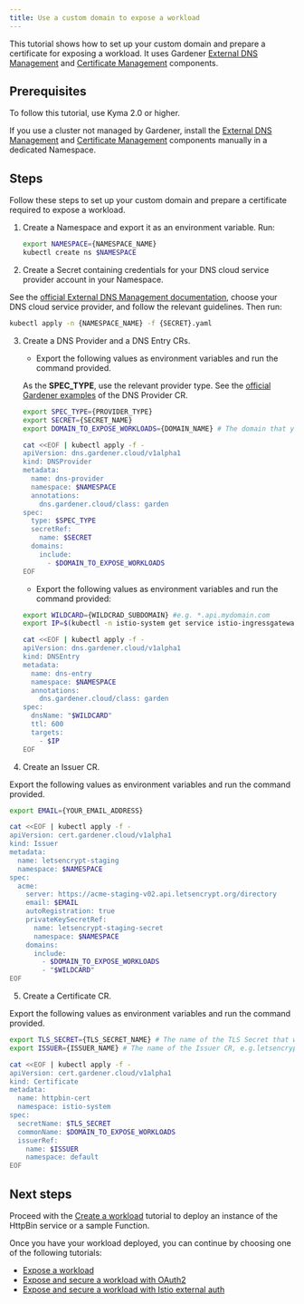 ```yaml
---
title: Use a custom domain to expose a workload
---
```


This tutorial shows how to set up your custom domain and prepare a certificate for exposing a workload. It uses Gardener [External DNS Management](https://github.com/gardener/external-dns-management) and [Certificate Management](https://github.com/gardener/cert-management) components.

## Prerequisites

To follow this tutorial, use Kyma 2.0 or higher.

If you use a cluster not managed by Gardener, install the [External DNS Management](https://github.com/gardener/external-dns-management) and [Certificate Management](https://github.com/gardener/cert-management) components manually in a dedicated Namespace.

## Steps

Follow these steps to set up your custom domain and prepare a certificate required to expose a workload.

1. Create a Namespace and export it as an environment variable. Run:

   ```bash
   export NAMESPACE={NAMESPACE_NAME}
   kubectl create ns $NAMESPACE
   ```

2. Create a Secret containing credentials for your DNS cloud service provider account in your Namespace.

  See the [official External DNS Management documentation](https://github.com/gardener/external-dns-management/blob/master/README.md#external-dns-management), choose your DNS cloud service provider, and follow the relevant guidelines. Then run:

  ```bash
  kubectl apply -n {NAMESPACE_NAME} -f {SECRET}.yaml
  ```

3. Create a DNS Provider and a DNS Entry CRs.

   - Export the following values as environment variables and run the command provided.
  
   As the **SPEC_TYPE**, use the relevant provider type. See the [official Gardener examples](https://github.com/gardener/external-dns-management/tree/master/examples) of the DNS Provider CR.

   ```bash
   export SPEC_TYPE={PROVIDER_TYPE}
   export SECRET={SECRET_NAME}
   export DOMAIN_TO_EXPOSE_WORKLOADS={DOMAIN_NAME} # The domain that you own, e.g. mydomain.com.
   ```

    ```bash
    cat <<EOF | kubectl apply -f -
    apiVersion: dns.gardener.cloud/v1alpha1
    kind: DNSProvider
    metadata:
      name: dns-provider
      namespace: $NAMESPACE
      annotations:
        dns.gardener.cloud/class: garden
    spec:
      type: $SPEC_TYPE
      secretRef:
        name: $SECRET
      domains:
        include:
          - $DOMAIN_TO_EXPOSE_WORKLOADS
    EOF
    ```

   - Export the following values as environment variables and run the command provided:

   ```bash
   export WILDCARD={WILDCRAD_SUBDOMAIN} #e.g. *.api.mydomain.com
   export IP=$(kubectl -n istio-system get service istio-ingressgateway -o jsonpath='{.status.loadBalancer.ingress[0].ip}') # assuming only one LoadBalancer with external IP
   ```

    ```bash
    cat <<EOF | kubectl apply -f -
    apiVersion: dns.gardener.cloud/v1alpha1
    kind: DNSEntry
    metadata:
      name: dns-entry
      namespace: $NAMESPACE
      annotations:
        dns.gardener.cloud/class: garden
    spec:
      dnsName: "$WILDCARD"
      ttl: 600
      targets:
        - $IP
    EOF
    ```

4. Create an Issuer CR.

  Export the following values as environment variables and run the command provided.

   ```bash
   export EMAIL={YOUR_EMAIL_ADDRESS}
   ```

   ```bash
   cat <<EOF | kubectl apply -f -
   apiVersion: cert.gardener.cloud/v1alpha1
   kind: Issuer
   metadata:
     name: letsencrypt-staging
     namespace: $NAMESPACE
   spec:
     acme:
       server: https://acme-staging-v02.api.letsencrypt.org/directory
       email: $EMAIL
       autoRegistration: true
       privateKeySecretRef:
         name: letsencrypt-staging-secret
         namespace: $NAMESPACE
       domains:
         include:
           - $DOMAIN_TO_EXPOSE_WORKLOADS
           - "$WILDCARD"
   EOF
   ```

5. Create a Certificate CR.

  Export the following values as environment variables and run the command provided.

   ```bash
   export TLS_SECRET={TLS_SECRET_NAME} # The name of the TLS Secret that will be created in this step, e.g. httpbin-tls-credentials
   export ISSUER={ISSUER_NAME} # The name of the Issuer CR, e.g.letsencrypt-staging.
   ```

   ```bash
   cat <<EOF | kubectl apply -f -
   apiVersion: cert.gardener.cloud/v1alpha1
   kind: Certificate
   metadata:
     name: httpbin-cert
     namespace: istio-system
   spec:  
     secretName: $TLS_SECRET
     commonName: $DOMAIN_TO_EXPOSE_WORKLOADS
     issuerRef:
       name: $ISSUER
       namespace: default
   EOF
   ```

## Next steps

Proceed with the [Create a workload](./apix-02-create-workload.md) tutorial to deploy an instance of the HttpBin service or a sample Function.

Once you have your workload deployed, you can continue by choosing one of the following tutorials:

- [Expose a workload](./apix-02-expose-workload-apigateway.md)
- [Expose and secure a workload with OAuth2](./apix-03-expose-and-secure-workload-oauth2.md)
- [Expose and secure a workload with Istio external auth](./apix-04-expose-and-secure-workload-jwt-istio-ext-auth.md)